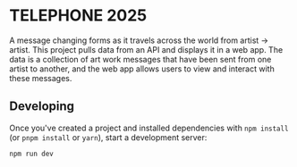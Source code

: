 # TELEPHONE 2025

A message changing forms as it travels across the world  from artist → artist.  This project pulls data from an API and displays it in a web app.  The data is a collection of art work messages that have been sent from one artist to another, and the web app allows users to view and interact with these messages.



## Developing

Once you've created a project and installed dependencies with `npm install` (or `pnpm install` or `yarn`), start a development server:

```bash
npm run dev



